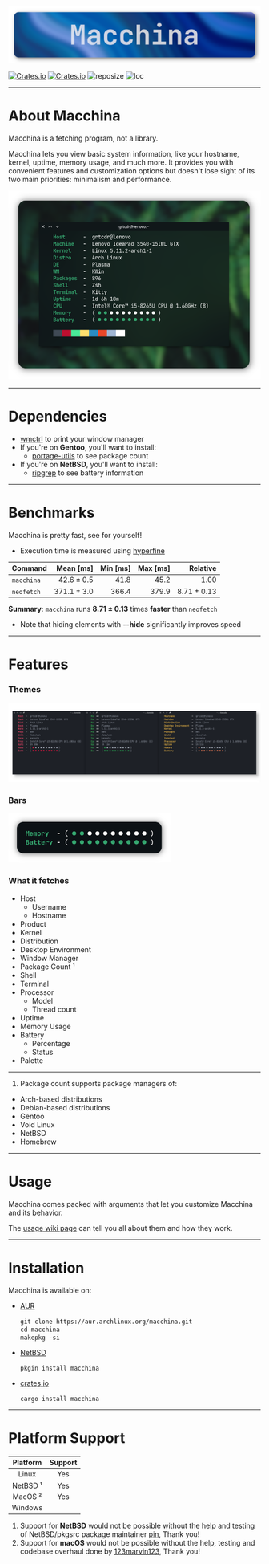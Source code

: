 ![Macchina preview image](screenshots/banner.png)

[![Crates.io](https://img.shields.io/crates/v/macchina?style=for-the-badge&label=VERSION&color=0D3B66)](https://crates.io/crates/macchina)
[![Crates.io](https://img.shields.io/crates/d/macchina?style=for-the-badge&label=DOWNLOADS&color=0D3B66)](https://crates.io/crates/macchina)
![reposize](https://img.shields.io/github/repo-size/grtcdr/macchina?color=0D3B66&logo=github&style=for-the-badge)
![loc](https://img.shields.io/tokei/lines/github/grtcdr/macchina?color=0D3B66&label=Lines%20of%20Code&logo=rust&style=for-the-badge)

---

# About Macchina
Macchina is a fetching program, not a library.

Macchina lets you view basic system information, like your hostname, kernel, uptime, memory usage, and much more.
It provides you with convenient features and customization options but doesn't lose sight of its two main priorities: minimalism and performance.

![Macchina preview image](screenshots/preview.png)

---

# Dependencies
- [wmctrl](http://tripie.sweb.cz/utils/wmctrl/) to print your window manager
- If you're on __Gentoo__, you'll want to install:
  - [portage-utils](https://packages.gentoo.org/packages/app-portage/portage-utils) to see package count
- If you're on __NetBSD__, you'll want to install:
  - [ripgrep](https://github.com/BurntSushi/ripgrep) to see battery information

---

# Benchmarks
Macchina is pretty fast, see for yourself!

- Execution time is measured using [hyperfine](https://github.com/sharkdp/hyperfine)

| Command | Mean [ms] | Min [ms] | Max [ms] | Relative |
|:---|---:|---:|---:|---:|
| `macchina` | 42.6 ± 0.5 | 41.8 | 45.2 | 1.00 |
| `neofetch` | 371.1 ± 3.0 | 366.4 | 379.9 | 8.71 ± 0.13 |

__Summary__: `macchina` runs __8.71 ± 0.13__ times __faster__ than `neofetch`

- Note that hiding elements with __--hide__ significantly improves speed

---

# Features
### Themes
![Theme preview](screenshots/themes.png)

### Bars
![Preview of bar argument](screenshots/bars.png)

### What it fetches
- Host
  - Username
  - Hostname
- Product
- Kernel
- Distribution
- Desktop Environment
- Window Manager
- Package Count ¹
- Shell
- Terminal
- Processor
  - Model
  - Thread count
- Uptime
- Memory Usage
- Battery
  - Percentage
  - Status
- Palette

---

1. Package count supports package managers of:
- Arch-based distributions
- Debian-based distributions
- Gentoo
- Void Linux
- NetBSD
- Homebrew

---

# Usage

Macchina comes packed with arguments that let you customize Macchina and its behavior.

The [usage wiki page](https://github.com/grtcdr/macchina/wiki/Usage) can tell you all about them and how they work.

---

# Installation
Macchina is available on:

- [AUR](https://aur.archlinux.org/packages/macchina/)
  ```
  git clone https://aur.archlinux.org/macchina.git
  cd macchina
  makepkg -si

- [NetBSD](https://pkgsrc.se/sysutils/macchina)
  ```
  pkgin install macchina
  ```

- [crates.io](https://crates.io/crates/macchina)
  ```
  cargo install macchina
  ```
  
---

# Platform Support	

|  Platform     |      Support       |
| :-:           |        :-:         |
| Linux         |        Yes         |
| NetBSD ¹      |        Yes         |
| MacOS ²       |        Yes         |
| Windows       |                    |

1. Support for __NetBSD__ would not be possible without the help and testing of NetBSD/pkgsrc package maintainer [pin](https://pkgsrc.se/bbmaint.php?maint=pin@NetBSD.org), Thank you!
2. Support for __macOS__ would not be possible without the help, testing and codebase overhaul done by [123marvin123](https://github.com/123marvin123), Thank you!